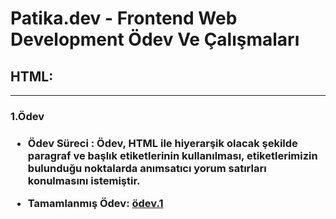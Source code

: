 # Patika.dev - Frontend Web Development Ödev Ve Çalışmaları


## HTML:
---
<h3> 1.Ödev <h3>

* **Ödev Süreci** : Ödev, HTML ile hiyerarşik olacak şekilde paragraf ve başlık etiketlerinin kullanılması, etiketlerimizin bulunduğu noktalarda anımsatıcı yorum satırları konulmasını istemiştir. 
  
* **Tamamlanmış Ödev**: [ödev.1](https://github.com/mehmeteminbicer/Kodluyoruz--Front-End-html/blob/e1d0a9be0b2e1b746c614fa055f5331d8ef7fffa/index.html)
